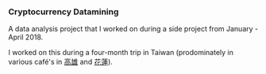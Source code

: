### Cryptocurrency Datamining

A data analysis project that I worked on during a side project from January - April 2018.

I worked on this during a four-month trip in Taiwan (prodominately in various café's in [高雄](https://en.wikipedia.org/wiki/Kaohsiung) and [花蓮](https://en.wikipedia.org/wiki/Hualien_City)).

<!---

## Suggested reading materials:

1. [Deep Work](https://www.amazon.com/Deep-Work-Focused-Success-Distracted/dp/1455586692) -- Cal Newport
2. [Principles](https://www.amazon.com/Principles-Life-Work-Ray-Dalio/dp/1501124021) -- Ray Dalio

# MTN Work Principles:

## Quantity Trumps Quality

From [Coding Horror](https://blog.codinghorror.com/quantity-always-trumps-quality/):

> The ceramics teacher announced on opening day that he was dividing the class into two groups. All those on the left side of the studio, he said, would be graded solely on the quantity of work they produced, all those on the right solely on its quality. His procedure was simple: on the final day of class he would bring in his bathroom scales and weigh the work of the "quantity" group: fifty pound of pots rated an "A", forty pounds a "B", and so on. Those being graded on "quality", however, needed to produce only one pot - albeit a perfect one - to get an "A".

> Well, came grading time and a curious fact emerged: __the works of highest quality were all produced by the group being graded for quantity.__ It seems that while the "quantity" group was busily churning out piles of work - and learning from their mistakes - the "quality" group had sat theorizing about perfection, and in the end had little more to show for their efforts than grandiose theories and a pile of dead clay.

---

> Where have I heard this before?

> 1. [Stop theorizing.](https://blog.codinghorror.com/it-came-from-planet-architecture/)
> 2. [Write lots of software.](https://blog.codinghorror.com/when-understanding-means-rewriting/)
> 3. [Learn from your mistakes.](https://blog.codinghorror.com/success-through-failure/)

This advice is more applicable to the code-writing process than to code itself. Obviously, you should keep following good coding principles such as [DRY](https://en.wikipedia.org/wiki/Don%27t_repeat_yourself) and [KISS](https://en.wikipedia.org/wiki/KISS_principle) to avoid making code that is unnecessarily verbose or overcomplicated. 

Maintain the best code quality standards possible at your current ability level; just don't let yourself get caught in an unnecessarily unproductive spiral of theoretical musings. 

**_Premature optimization is the root of all evil_ -- [Donald Knuth](https://en.wikiquote.org/wiki/Donald_Knuth)**

--->
